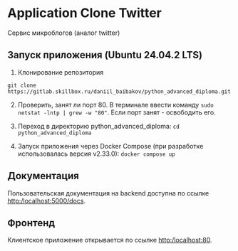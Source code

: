 # Application Clone Twitter
Сервис микроблогов (аналог twitter)

<!--Запуск приложения-->
## Запуск приложения (Ubuntu 24.04.2 LTS)

1. Клонирование репозитория 

```git clone https://gitlab.skillbox.ru/daniil_baibakov/python_advanced_diploma.git```

2. Проверить, занят ли порт 80. В терминале ввести команду ```sudo netstat -lntp | grew -w "80"```. Если порт занят - освободить его.

3. Переход в директорию python_advanced_diploma:
```cd python_advanced_diploma```

4. Запуск приложения через Docker Compose (при разработке использовалась версия v2.33.0): 
```docker compose up```

<!--Пользовательская документация-->
## Документация
Пользовательская документация на backend доступна по ссылке [http:/localhost:5000/docs](http:/localhost:5000/docs).

<!--Фронтенд-->
## Фронтенд
Клиентское приложение открывается по ссылке [http:/localhost:80](http:/localhost:80).